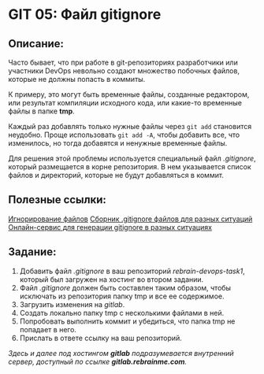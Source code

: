# GIT 05: Файл gitignore

## Описание:
Часто бывает, что при работе в git-репозиториях разработчики или участники DevOps невольно создают множество побочных файлов, которые не должны попасть в коммиты.

К примеру, это могут быть временные файлы, созданные редактором, или результат компиляции исходного кода, или какие-то временные файлы в папке **tmp**.

Каждый раз добавлять только нужные файлы через `git add` становится неудобно. Проще использовать `git add -A`, чтобы добавить все, что изменилось, но тогда добавятся и ненужные временные файлы.

Для решения этой проблемы используется специальный файл *.gitignore*, который размещается в корне репозитория. В нем указывается список файлов и директорий, которые не будут добавляться в коммит.

## Полезные ссылки:
[Игнорирование файлов](https://git-scm.com/book/ru/v2/%D0%9E%D1%81%D0%BD%D0%BE%D0%B2%D1%8B-Git-%D0%97%D0%B0%D0%BF%D0%B8%D1%81%D1%8C-%D0%B8%D0%B7%D0%BC%D0%B5%D0%BD%D0%B5%D0%BD%D0%B8%D0%B9-%D0%B2-%D1%80%D0%B5%D0%BF%D0%BE%D0%B7%D0%B8%D1%82%D0%BE%D1%80%D0%B8%D0%B9)
[Сборник .gitignore файлов для разных ситуаций](https://github.com/github/gitignore)
[Онлайн-сервис для генерации gitignore в разных ситуациях](https://www.gitignore.io/)

## Задание:
1. Добавить файл *.gitignore* в ваш репозиторий *rebrain-devops-task1*, который был загружен на хостинг во втором задании.
2. Файл *.gitignore* должен быть составлен таким образом, чтобы исключать из репозитория папку tmp и все ее содержимое.
3. Загрузить изменения на *gitlab*.
4. Создать локально папку tmp с несколькими файлами в ней.
5. Попробовать выполнить коммит и убедиться, что папка tmp не попадает в него.
6. Прислать в ответе ссылку на ваш репозиторий.

*Здесь и далее под хостингом **gitlab** подразумевается внутренний сервер, доступный по ссылке **gitlab.rebrainme.com**.*